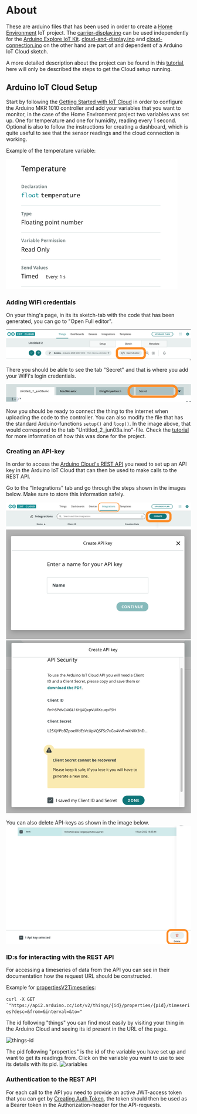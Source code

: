 # About
These are arduino files that has been used in order to create a [Home Environment](https://github.com/pr222/home-environment) IoT project. The [carrier-display.ino](carrier-display.ino) can be used independently for the [Arduino Explore IoT Kit](https://store.arduino.cc/products/arduino-explore-iot-kit). [cloud-and-display.ino](cloud-and-display.ino) and [cloud-connection.ino](cloud-connection.ino) on the other hand are part of and dependent of a Arduino IoT Cloud sketch.

A more detailed description about the project can be found in this [tutorial](https://github.com/pr222/assignment-iot/blob/main/Tutorial.md), here will only be described the steps to get the Cloud setup running.

## Arduino IoT Cloud Setup
Start by following the [Getting Started with IoT Cloud](https://docs.arduino.cc/cloud/iot-cloud/tutorials/iot-cloud-getting-started) in order to configure the Arduino MKR 1010 controller and add your variables that you want to monitor, in the case of the Home Environment project two variables was set up. One for temperature and one for humidity, reading every 1 second. Optional is also to follow the instructions for creating a dashboard, which is quite useful to see that the sensor readings and the cloud connection is working.

Example of the temperature variable:

![temperature-variable](images/temperature-variable.png)

### Adding WiFi credentials
On your thing's page, in its its sketch-tab with the code that has been generated, you can go to "Open Full editor".

![sketch](images/sketch.png)

There you should be able to see the tab "Secret" and that is where you add your WiFi's login credentials.

![secret](images/secret.png)

Now you should be ready to connect the thing to the internet when uploading the code to the controller. You can also modify the file that has the standard Arduino-functions ```setup()``` and ```loop()```. In the image above, that would correspond to the tab "Untitled_2_jun03a.ino"-file. Check the [tutorial](https://github.com/pr222/assignment-iot/blob/main/Tutorial.md) for more information of how this was done for the project.

### Creating an API-key
In order to access the [Arduino Cloud's REST API](https://www.arduino.cc/reference/en/iot/api/) you need to set up an API key in the Arduino IoT Cloud that can then be used to make calls to the REST API.

Go to the "Integrations" tab and go through the steps shown in the images below. Make sure to store this information safely.

![key-01](images/key-01.png)
![key-02](images/key-02.png)
![key-03](images/key-03.png)

You can also delete API-keys as shown in the image below.
![key-04](images/key-04.png)


### ID:s for interacting with the REST API
For accessing a timeseries of data from the API you can see in their documentation how the request URL should be constructed. 

Example for [propertiesV2Timeseries](https://www.arduino.cc/reference/en/iot/api/#api-PropertiesV2-propertiesV2Timeseries):

```curl -X GET `"https://api2.arduino.cc/iot/v2/things/{id}/properties/{pid}/timeseries?desc=&from=&interval=&to="```

The id following "things" you can find most easily by visiting your thing in the Arduino Cloud and seeing its id present in the URL of the page.

![things-id](images/things-id.png)

The pid following "properties" is the id of the variable you have set up and want to get its readings from. Click on the variable you want to use to see its details with its pid.
![variables](images/variables.png)

### Authentication to the REST API

For each call to the API you need to provide an active JWT-access token that you can get by [Creating Auth Token](https://www.arduino.cc/reference/en/iot/api/), the token should then be used as a Bearer token in the Authorization-header for the API-requests.